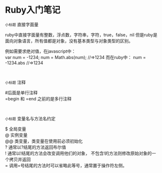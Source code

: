 Ruby入门笔记
=======

`小标题` 直接字面量

ruby中直接字面量有整数，浮点数，字符串，字符，true，false，nil
但是ruby是面向对象语言，所有值都是对象，没有基本类型与对象类型的区别。

例如需要求绝对值，在javascript中：<br>
	var num = -1234;
	num = Math.abs(num); //=>1234
	而在ruby中：
	num = -1234.abs //=>1234

<br>

`小标题` 注释

\#后面是单行注释<br>
=begin 和 =end 之前的是多行注释

<br>

`小标题` 变量名与方法名约定

$ 全局变量<br>
@ 实例变量<br>
@@ 类变量，类变量在使用前必须初始化<br>
? 通常以?结尾的方法返回布尔值<br>
! 通常以!结尾的方法会改变调用他们的对象， 不包含!的方法则修改原始对象的一个拷贝并返回<br>
= 调用=号结尾的方法时可以省略此等号，通常置于操作符左侧。


<br>
